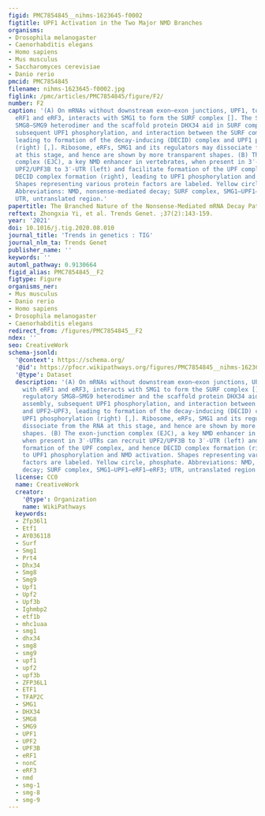 ```yaml
---
figid: PMC7854845__nihms-1623645-f0002
figtitle: UPF1 Activation in the Two Major NMD Branches
organisms:
- Drosophila melanogaster
- Caenorhabditis elegans
- Homo sapiens
- Mus musculus
- Saccharomyces cerevisiae
- Danio rerio
pmcid: PMC7854845
filename: nihms-1623645-f0002.jpg
figlink: /pmc/articles/PMC7854845/figure/F2/
number: F2
caption: '(A) On mRNAs without downstream exon–exon junctions, UPF1, together with
  eRF1 and eRF3, interacts with SMG1 to form the SURF complex []. The SMG1 regulatory
  SMG8–SMG9 heterodimer and the scaffold protein DHX34 aid in SURF complex assembly,
  subsequent UPF1 phosphorylation, and interaction between the SURF complex and UPF2–UPF3,
  leading to formation of the decay-inducing (DECID) complex and UPF1 phosphorylation
  (right) [,]. Ribosome, eRFs, SMG1 and its regulators may dissociate from the RNA
  at this stage, and hence are shown by more transparent shapes. (B) The exon-junction
  complex (EJC), a key NMD enhancer in vertebrates, when present in 3′-UTRs can recruit
  UPF2/UPF3B to 3′-UTR (left) and facilitate formation of the UPF complex, and hence
  DECID complex formation (right), leading to UPF1 phosphorylation and NMD activation.
  Shapes representing various protein factors are labeled. Yellow circle, phosphate.
  Abbreviations: NMD, nonsense-mediated decay; SURF complex, SMG1–UPF1–eRF1–eRF3;
  UTR, untranslated region.'
papertitle: The Branched Nature of the Nonsense-Mediated mRNA Decay Pathway.
reftext: Zhongxia Yi, et al. Trends Genet. ;37(2):143-159.
year: '2021'
doi: 10.1016/j.tig.2020.08.010
journal_title: 'Trends in genetics : TIG'
journal_nlm_ta: Trends Genet
publisher_name: ''
keywords: ''
automl_pathway: 0.9130664
figid_alias: PMC7854845__F2
figtype: Figure
organisms_ner:
- Mus musculus
- Danio rerio
- Homo sapiens
- Drosophila melanogaster
- Caenorhabditis elegans
redirect_from: /figures/PMC7854845__F2
ndex: ''
seo: CreativeWork
schema-jsonld:
  '@context': https://schema.org/
  '@id': https://pfocr.wikipathways.org/figures/PMC7854845__nihms-1623645-f0002.html
  '@type': Dataset
  description: '(A) On mRNAs without downstream exon–exon junctions, UPF1, together
    with eRF1 and eRF3, interacts with SMG1 to form the SURF complex []. The SMG1
    regulatory SMG8–SMG9 heterodimer and the scaffold protein DHX34 aid in SURF complex
    assembly, subsequent UPF1 phosphorylation, and interaction between the SURF complex
    and UPF2–UPF3, leading to formation of the decay-inducing (DECID) complex and
    UPF1 phosphorylation (right) [,]. Ribosome, eRFs, SMG1 and its regulators may
    dissociate from the RNA at this stage, and hence are shown by more transparent
    shapes. (B) The exon-junction complex (EJC), a key NMD enhancer in vertebrates,
    when present in 3′-UTRs can recruit UPF2/UPF3B to 3′-UTR (left) and facilitate
    formation of the UPF complex, and hence DECID complex formation (right), leading
    to UPF1 phosphorylation and NMD activation. Shapes representing various protein
    factors are labeled. Yellow circle, phosphate. Abbreviations: NMD, nonsense-mediated
    decay; SURF complex, SMG1–UPF1–eRF1–eRF3; UTR, untranslated region.'
  license: CC0
  name: CreativeWork
  creator:
    '@type': Organization
    name: WikiPathways
  keywords:
  - Zfp36l1
  - Etf1
  - AY036118
  - Surf
  - Smg1
  - Prt4
  - Dhx34
  - Smg8
  - Smg9
  - Upf1
  - Upf2
  - Upf3b
  - Ighmbp2
  - etf1b
  - mhc1uaa
  - smg1
  - dhx34
  - smg8
  - smg9
  - upf1
  - upf2
  - upf3b
  - ZFP36L1
  - ETF1
  - TFAP2C
  - SMG1
  - DHX34
  - SMG8
  - SMG9
  - UPF1
  - UPF2
  - UPF3B
  - eRF1
  - nonC
  - eRF3
  - nmd
  - smg-1
  - smg-8
  - smg-9
---
```


